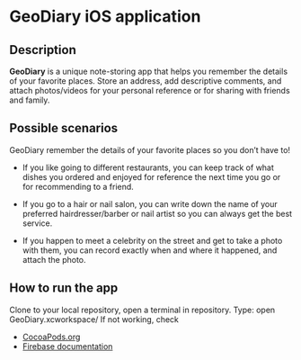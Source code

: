 # GeoDiary iOS application

## Description
**GeoDiary** is a unique note-storing app that helps you remember the details of your favorite places. Store an address, add descriptive comments, and attach photos/videos for your personal reference or for sharing with friends and family.

## Possible scenarios 
GeoDiary remember the details of your favorite places so you don’t have to!

* If you like going to different restaurants, you can keep track of what dishes you ordered and enjoyed for reference the next  time you go or for recommending to a friend. 

* If you go to a hair or nail salon, you can write down the name of your preferred hairdresser/barber or nail artist so you can always get the best service.

* If you happen to meet a celebrity on the street and get to take a photo with them, you can record exactly when and where it happened, and attach the photo.

## How to run the app
Clone to your local repository, open a terminal in repository.
Type: open GeoDiary.xcworkspace/ 
If not working, check 
* [CocoaPods.org](https://cocoapods.org/)
* [Firebase documentation](https://console.firebase.google.com/u/0/project/geodiary-8f840/overview)
